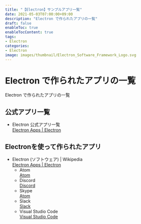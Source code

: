 ```yaml
---
title: "【Electron】サンプルアプリ一覧"
date: 2021-05-03T07:00:00+09:00
description: "Electron で作られたアプリの一覧"
draft: false
enableToc: true
enableTocContent: true
tags: 
- Electron
categories: 
- Electron 
image: images/thumbnail/Electron_Software_Framework_Logo.svg
---
```


# Electron で作られたアプリの一覧
Electron で作られたアプリの一覧

## 公式アプリ一覧
* Electron 公式アプリ一覧 <br> <a href="https://electronjs.org/apps" target="_blank" rel="nofollow noopener">Electron Apps | Electron</a>

## Electronを使って作られたアプリ
* Electron (ソフトウェア) | Wikipedia<br> <a href="https://ja.wikipedia.org/wiki/Electron_(%E3%82%BD%E3%83%95%E3%83%88%E3%82%A6%E3%82%A7%E3%82%A2)" target="_blank" rel="nofollow noopener">Electron Apps | Electron</a>
  * Atom<br> <a href="https://atom.io/" target="_blank" rel="nofollow noopener">Atom</a>
  * Discord<br> <a href="https://discord.com/" target="_blank" rel="nofollow noopener">Discord</a>
  * Skype<br> <a href="https://www.skype.com/ja/" target="_blank" rel="nofollow noopener">Atom</a>
  * Slack<br> <a href="https://slack.com/intl/ja-jp/" target="_blank" rel="nofollow noopener">Slack</a>
  * Visual Studio Code<br> <a href="https://azure.microsoft.com/ja-jp/products/visual-studio-code/" target="_blank" rel="nofollow noopener">Visual Studio Code</a>